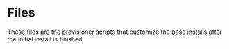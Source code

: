 # Files

These files are the provisioner scripts that customize the base installs after the initial install is finished

